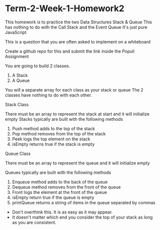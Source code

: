 # Term-2-Week-1-Homework2
This homework is to practice the two Data Structures Stack & Queue
This has nothing to do with the Call Stack and the Event Queue
It's just pure JavaScript

This is a question that you are often asked to implement on a whiteboard

Create a github repo for this and submit the link inside the Populi Assignment

You are going to build 2 classes.
1. A Stack
2. A Queue

You will a separate array for each class  as your stack or queue
The 2 classes have nothing to do with each other.


Stack Class

There must be an array to represent the stack at start and it will initialize empty
Stacks typically are built with the following methods
1) Push method adds to the top of the stack
2) Pop method removes from the top of the stack
3) Peek logs the top element on the stack
4) isEmpty returns true if the stack is empty

Queue Class

There must be an array to represent the queue and it will initialize empty

Queues typically are built with the following methods
1) Enqueue method adds to the back of the queue
2) Dequeue method removes from the front of the queue
3) Front logs the element at the front of the queue
4) isEmpty return true if the queue is empty
5) printQueue returns a string of items in the queue separated by commas


- Don't overthink this. It is as easy as it may appear.
- It doesn't matter which end you consider the top of your stack as long as you are consistent.


